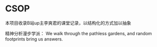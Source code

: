 # CSOP
本项目收录B站up主李爽君的课堂记录，以结构化的方式加以抽象

精神分析漫步学派：
We walk through the pathless gardens, and random footprints bring us answers.

